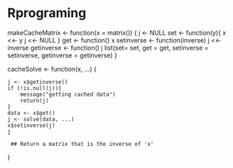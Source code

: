 Rprograming
===========
makeCacheMatrix <- function(x = matrix()) {
    j <- NULL
    set <- function(y){
        x <<- y
        j <<- NULL
    }
    get <- function() x
    setinverse <- function(inverse) j <<- inverse
    getinverse <- function() j
    list(set= set, get = get,
         setinverse = setinverse,
         getinverse = getinverse)
}

cacheSolve <- function(x, ...) {
    
    j <- x$getinverse()
    if (!is.null(j)){
        message("getting cached data")
        return(j)
    }
    data <- x$get()
    j <- solve(data, ...)
    x$setinverse(j)
    j
    
     ## Return a matrix that is the inverse of 'x'
}
